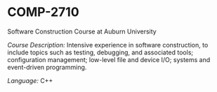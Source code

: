 # COMP-2710
Software Construction Course at Auburn University

_Course Description:_ Intensive experience in software construction, to include topics such as testing, debugging, and associated tools; configuration management; low-level file and device I/O; systems and event-driven programming.

_Language:_ C++
